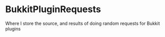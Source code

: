 BukkitPluginRequests
====================

Where I store the source, and results of doing random requests for Bukkit plugins
